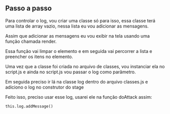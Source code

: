 ## Passo a passo

Para controlar o log, vou criar uma classe só para isso, essa classe terá uma lista de array vazio, nessa lista eu vou adicionar as mensagens.

Assim que adicionar as mensagens eu vou exibir na tela usando uma função chamada render.

Essa função vai limpar o elemento e em seguida vai percorrer a lista e preencher os itens no elemento.

Uma vez que a classe foi criada no arquivo de classes, vou instanciar ela no script.js e ainda no script.js vou passar o log como parâmetro.

Em seguida preciso ir lá na classe log dentro do arquivo classes.js e adiciono o log no construtor do stage

Feito isso, preciso usar esse log, usarei ele na função doAttack assim:

```
this.log.addMessage()
```
